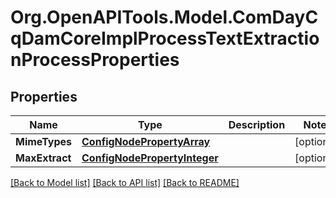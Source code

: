 # Org.OpenAPITools.Model.ComDayCqDamCoreImplProcessTextExtractionProcessProperties
## Properties

Name | Type | Description | Notes
------------ | ------------- | ------------- | -------------
**MimeTypes** | [**ConfigNodePropertyArray**](ConfigNodePropertyArray.md) |  | [optional] 
**MaxExtract** | [**ConfigNodePropertyInteger**](ConfigNodePropertyInteger.md) |  | [optional] 

[[Back to Model list]](../README.md#documentation-for-models) [[Back to API list]](../README.md#documentation-for-api-endpoints) [[Back to README]](../README.md)

